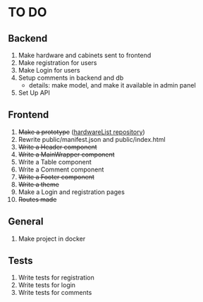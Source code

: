 # TO DO

## Backend

1. Make hardware and cabinets sent to frontend
2. Make registration for users
3. Make Login for users
4. Setup comments in backend and db
    - details: make model, and make it available in admin panel
5. Set Up API



## Frontend

1. ~~Make a prototype~~ (<a href='https://github.com/StEugen/hardwareList'>hardwareList repository</a>)
2. Rewrite public/manifest.json and public/index.html
3. ~~Write a Header component~~
4. ~~Write a MainWrapper component~~
5. Write a Table component
6. Write a Comment component
7. ~~Write a Footer component~~
8. ~~Write a theme~~ 
9. Make a Login and registration pages
10. ~~Routes made~~



## General

1. Make project in docker

## Tests

1. Write tests for registration
2. Write tests for login
3. Write tests for comments